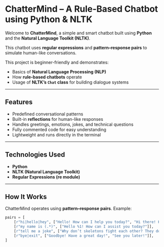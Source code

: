 # ChatterMind – A Rule-Based Chatbot using Python & NLTK

Welcome to **ChatterMind**, a simple and smart chatbot built using **Python** and the **Natural Language Toolkit (NLTK)**.

This chatbot uses **regular expressions** and **pattern–response pairs** to simulate human-like conversations.

This project is beginner-friendly and demonstrates:
- Basics of **Natural Language Processing (NLP)**
- How **rule-based chatbots** operate
- Usage of **NLTK’s `Chat` class** for building dialogue systems

---

## Features

- Predefined conversational patterns
- Built-in **reflections** for human-like responses
- Handles greetings, emotions, jokes, and technical questions
- Fully commented code for easy understanding
- Lightweight and runs directly in the terminal

---

## Technologies Used

- **Python**
- **NLTK (Natural Language Toolkit)**
- **Regular Expressions (re module)**

---

## How It Works

ChatterMind operates using **pattern–response pairs**. Example:

```python
pairs = [
    [r"hi|hello|hey", ["Hello! How can I help you today?", "Hi there! How may I assist you?"]],
    [r"my name is (.*)", ["Hello %1! How can I assist you today?"]],
    [r"tell me a joke", ["Why don’t skeletons fight each other? They don’t have the guts!"]],
    [r"bye|exit", ["Goodbye! Have a great day!", "See you later!"]],
]
